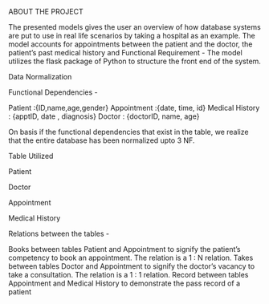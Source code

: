 ABOUT THE PROJECT


The presented models gives the user an overview of how database systems are put to use in real life scenarios by taking a hospital as an example. 
The model accounts for appointments between the patient and the doctor, the patient’s past medical history and Functional Requirement -
The model utilizes the flask package of Python to structure the front end of the system. 

Data Normalization


Functional Dependencies -

Patient :{ID,name,age,gender}
Appointment :{date, time, id}
Medical History : {apptID, date , diagnosis}
Doctor : {doctorID, name, age}

On basis if the functional dependencies that exist in the table, we realize that the entire database has been normalized upto 3 NF.

Table Utilized


Patient

Doctor

Appointment

Medical History

Relations between the tables -


Books between tables Patient and Appointment to signify the patient’s competency to book an appointment. The relation is a 1 : N relation.
Takes between tables Doctor and Appointment to signify the doctor’s vacancy to take a consultation. The relation is a 1 : 1 relation.
Record between tables Appointment and Medical History to demonstrate the pass record of a patient
